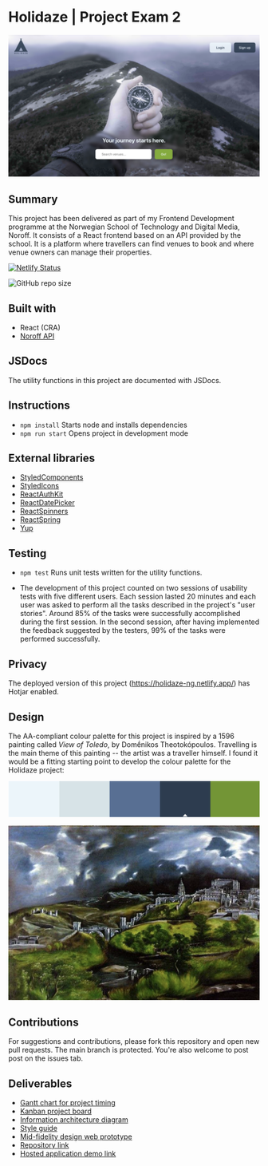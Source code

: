 # Holidaze | Project Exam 2

![Homepage screenshot](./src/assets/screenshot.png)

## Summary

This project has been delivered as part of my Frontend Development programme at the Norwegian School of Technology and Digital Media, Noroff. It consists of a React frontend based on an API provided by the school. It is a platform where travellers can find venues to book and where venue owners can manage their properties.

[![Netlify Status](https://api.netlify.com/api/v1/badges/eef52305-099c-4304-9507-4ebfc61b1e24/deploy-status)](https://app.netlify.com/sites/holidaze-ng/deploys)

![GitHub repo size](https://img.shields.io/github/repo-size/NehGuk/holidaze-ng?style=plastic)

## Built with

- React (CRA)
- [Noroff API](https://docs.noroff.dev/)

## JSDocs

The utility functions in this project are documented with JSDocs.

## Instructions

- `npm install` Starts node and installs dependencies
- `npm run start` Opens project in development mode

## External libraries

- [StyledComponents](https://styled-components.com)
- [StyledIcons](https://styled-icons.dev)
- [ReactAuthKit](https://www.npmjs.com/package/react-auth-kit)
- [ReactDatePicker](https://www.npmjs.com/package/react-datepicker)
- [ReactSpinners](https://www.npmjs.com/package/react-spinners)
- [ReactSpring](https://www.react-spring.dev)
- [Yup](https://www.npmjs.com/package/yup)

## Testing

- `npm test` Runs unit tests written for the utility functions.

- The development of this project counted on two sessions of usability tests with five different users. Each session lasted 20 minutes and each user was asked to perform all the tasks described in the project's "user stories". Around 85% of the tasks were successfully accomplished during the first session. In the second session, after having implemented the feedback suggested by the testers, 99% of the tasks were performed successfully.

## Privacy

The deployed version of this project (https://holidaze-ng.netlify.app/) has Hotjar enabled.

## Design

The AA-compliant colour palette for this project is inspired by a 1596 painting called _View of Toledo_, by Domḗnikos Theotokópoulos. Travelling is the main theme of this painting -- the artist was a traveller himself. I found it would be a fitting starting point to develop the colour palette for the Holidaze project:

![Colour palette](./src/assets/colour-palette.png)

![View of Toledo](./src/assets/el-greco-view-of-toledo-1596.png)

## Contributions

For suggestions and contributions, please fork this repository and open new pull requests. The main branch is protected. You're also welcome to post post on the issues tab.

## Deliverables

- [Gantt chart for project timing](https://github.com/NehGuk/holidaze-ng/blob/90b899339cdc93c31a7347e78f647beeefd4caa6/src/assets/gantt-chart.pdf)
- [Kanban project board](https://trello.com/b/FfHpyYcq/overview)
- [Information architecture diagram](https://www.figma.com/file/t3D9vU3tb32x53wSlld48Y/holidaze-information-architecture-diagram?type=whiteboard&node-id=0-1)
- [Style guide](https://xd.adobe.com/view/44d2016e-94c7-426d-a2b6-212193051673-1181/)
- [Mid-fidelity design web prototype](https://xd.adobe.com/view/a31cc755-a746-43d3-9c3c-61ea6b5613a5-f64f/)
- [Repository link](https://github.com/NehGuk/holidaze-ng)
- [Hosted application demo link](https://holidaze-ng.netlify.app/)
